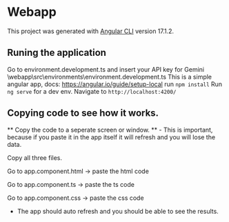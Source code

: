 # Webapp

This project was generated with [Angular CLI](https://github.com/angular/angular-cli) version 17.1.2.

## Runing the application
Go to environment.development.ts and insert your API key for Gemini \webapp\src\environments\environment.development.ts
This is a simple angular app, docs: https://angular.io/guide/setup-local
run `npm install`
Run `ng serve` for a dev env. Navigate to `http://localhost:4200/`

## Copying code to see how it works. 
** Copy the code to a seperate screen or window. ** - This is important, because if you paste it in the app itself it will refresh and you will lose the data. 

Copy all three files. 

Go to app.component.html -> paste the html code 

Go to app.component.ts -> paste the ts code 

Go to app.component.css -> paste the css code

- The app should auto refresh and you should be able to see the results.
